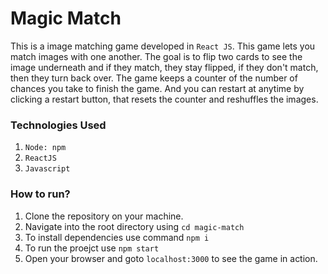 # Magic Match

This is a image matching game developed in `React JS`. This game lets you match images with one another. The goal is to flip two cards to see the image underneath and if they match, they stay flipped, if they don't match, then they turn back over. The game keeps a counter of the number of chances you take to finish the game. And you can restart at anytime by clicking a restart button, that resets the counter and reshuffles the images.

### Technologies Used

1. `Node: npm`
2. `ReactJS`
3. `Javascript`

### How to run?

1. Clone the repository on your machine.
2. Navigate into the root directory using `cd magic-match`
3. To install dependencies use command `npm i`
4. To run the proejct use `npm start`
5. Open your browser and goto `localhost:3000` to see the game in action.
